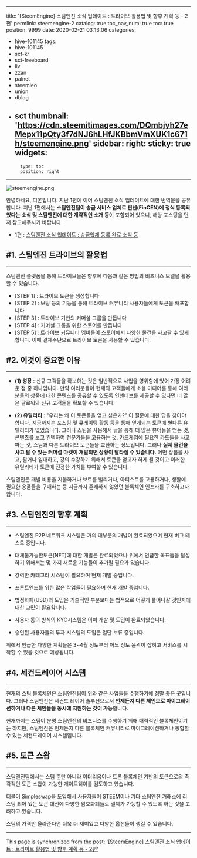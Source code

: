 
---
title: '[SteemEngine] 스팀엔진 소식 업데이트 : 트라이브 활용법 및 향후 계획 등 - 2편'
permlink: steemengine-2
catalog: true
toc_nav_num: true
toc: true
position: 9999
date: 2020-02-21 03:13:06
categories:
- hive-101145
tags:
- hive-101145
- sct-kr
- sct-freeboard
- liv
- zzan
- palnet
- steemleo
- union
- dblog
- sct
thumbnail: 'https://cdn.steemitimages.com/DQmbjyh27eMepx11pQty3f7dNJ6hLHfJKBbmVmXUK1c671h/steemengine.png'
sidebar:
    right:
        sticky: true
widgets:
    -
        type: toc
        position: right
---


![steemengine.png](https://cdn.steemitimages.com/DQmbjyh27eMepx11pQty3f7dNJ6hLHfJKBbmVmXUK1c671h/steemengine.png)

안녕하세요, 디온입니다. 지난 1편에 이어 스팀엔진 소식 업데이트에 대한 번역문을 공유합니다. 지난 1편에서는 **스팀엔진팀이 송금 서비스 업체로 핀센(FinCEN)에 정식 등록되었다는 소식 및 스팀엔진에 대한 개략적인 소개 등**이 포함되어 있으니, 해당 포스팅을 먼저 참고해주시기 바랍니다. 

- 1편 : [스팀엔진 소식 업데이트 : 송금업체 등록 완료 소식 등](https://www.steemcoinpan.com/sct/@donekim/steemengine-1)


## #1. 스팀엔진 트라이브의 활용법
---

스팀엔진 플랫폼을 통해 트라이브들은 향후에 다음과 같은 방법의 비즈니스 모델을 활용할 수 있습니다.


- [STEP 1] : 트라이브 토큰을 생성합니다
- [STEP 2] : 보팅 등의 기능을 통해 트라이브 커뮤니티 사용자들에게 토큰을 배포합니다
- [STEP 3] : 트라이브 기반의 커머셜 그룹을 만듭니다
- [STEP 4] : 커머셜 그룹을 위한 스토어를 만듭니다
- [STEP 5] : 트라이브 커뮤니티 멤버들이 스토어에서 다양한 물건을 사고팔 수 있게 합니다. 이때 결제수단으로 트라이브 토큰을 사용할 수 있습니다.


## #2. 이것이 중요한 이유
---

- **(1) 성장** : 신규 고객들을 확보하는 것은 일반적으로 사업을 영위함에 있어 가장 어려운 점 중 하나입니다. 만약 여러분들이 현재의 고객들에게 소셜 미디어를 통해 여러분들의 상품에 대한 콘텐츠를 공유할 수 있도록 인센티브를 제공할 수 있다면 더 많은 팔로워와 신규 고객들을 확보할 수 있습니다. 

- **(2) 유틸리티** : "우리는 왜 이 토큰들을 얻고 싶은가?" 이 질문에 대한 답을 찾아야 합니다. 지금까지는 포스팅 및 큐레이팅 활동 등을 통해 얻게되는 토큰에 별다른 유틸리티가 없었습니다. 그러나 스팀을 사용해서 글을 통해 더 많은 뷰어들을 얻는 것, 콘텐츠를 보고 컨텍하여 전문가들을 고용하는 것, 카드게임에 필요한 카드들을 사고 파는 것, 스팀과 다른 트라이브 토큰들을 교환하는 정도입니다.  그러나 **실제 물건을 사고 팔 수 있는 커머셜 마켓이 개발되면 상황이 달라질 수 있습니다.** 어떤 상품을 사고, 팔거나 임대하고, 강의 수강하기 위해서 토큰을 얻고자 하게 될 것이고 이러한 유틸리티가 토큰에 진정한 가치를 부여할 수 있습니다.

스팀엔진은 개발 비용을 지불하거나 보트를 빌리거나, 아티스트를 고용하거나, 생활에 필요한 용품들을 구매하는 등 지금까지 존재하지 않았던 블록체인 인프라를 구축하고자 합니다.


## #3. 스팀엔진의 향후 계획
---

- 스팀엔진 P2P 네트워크 시스템은 거의 대부분의 개발이 완료되었으며 현재 버그 테스트 중입니다.

- 대체불가능한토큰(NFT)에 대한 개발은 완료되었으나 위에서 언급한 목표들을 달성하기 위해서는 몇 가지 새로운 기능들이 추가될 필요가 있습니다.

- 강력한 카테고리 시스템이 필요하며 현재 개발 중입니다.

- 프론트엔드를 위한 많은 작업들이 필요하며 현재 개발 중입니다.

- 법정화폐(USD)의 도입은 기술적인 부분보다는 법적으로 어떻게 풀어나갈 것인지에 대한 고민이 필요합니다.

- 사용자 동의 방식의 KYC시스템은 이미 개발 및 도입이 완료되었습니다.

- 승인된 사용자들의 투자 시스템의 도입은 일단 보류 중입니다.

위에서 언급한 다양한 계획들은 3~4월 정도부터 어느 정도 윤곽이 잡히고 서비스를 시작할 수 있을 것으로 예상됩니다.

## #4. 세컨드레이어 시스템
---

현재의 스팀 블록체인은 스팀엔진팀이 위와 같은 사업들을 수행하기에 정말 좋은 곳입니다. 그러나 스팀엔진은 세컨드 레이어 솔루션으로서 **언제든지 다른 체인으로 마이그레이션하거나 다른 체인들을 동시에 지원하는 것이 가능**합니다. 

현재까지는 스팀이 분명 스팀엔진의 비즈니스를 수행하기 위해 매력적인 블록체인이기는 하지만, 스팀엔진은 언제든지 다른 블록체인 커뮤니티로 마이그레이션하거나 통합할 수 있는 세컨드레이어 시스템입니다.




## #5. 토큰 스왑
---

스팀엔진팀에서는 스팀 뿐만 아니라 이더리움이나 트론 블록체인 기반의 토큰으로의 즉각적인 토큰 스왑이 가능한 게이트웨이를 검토하고 있습니다. 

더불어 Simpleswap을 도입해서 사용자들이 STEEM이나 기타 스팀엔진 거래소에 리스팅 되어 있는 토큰 대신에 다양한 암호화폐들로 결제가 가능할 수 있도록 하는 것을 고려하고 있습니다.

스팀의 가격만 올라준다면 더욱 더 재미있고 다양한 옵션들이 생길 수 있습니다.

- - -

This page is synchronized from the post: ['[SteemEngine] 스팀엔진 소식 업데이트 : 트라이브 활용법 및 향후 계획 등 - 2편'](https://steemit.com/@donekim/steemengine-2)
